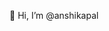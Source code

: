 👋 Hi, I’m @anshikapal


<!---
anshikapal/anshikapal is a ✨ special ✨ repository because its `README.md` (this file) appears on your GitHub profile.
You can click the Preview link to take a look at your changes.
--->
